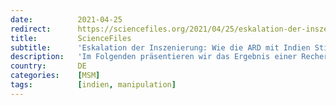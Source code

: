 ```yaml
---
date:          2021-04-25
redirect:      https://sciencefiles.org/2021/04/25/eskalation-der-inszenierung-wie-die-ard-mit-indien-stimmung-fur-die-verscharfung-des-infektionsschutzgesetzes-macht/
title:         ScienceFiles
subtitle:      'Eskalation der Inszenierung: Wie die ARD mit Indien Stimmung für die Verschärfung des Infektionsschutzgesetzes macht'
description:   'Im Folgenden präsentieren wir das Ergebnis einer Recherche, es zeigt, wie die ARD - als Beispiel für MS-Medien - Indien und die dort steigenden Fallzahlen als Möglichkeit missbraucht, um Stimmung für eine Verschärfung des Infektionsschutzgesetzes zu machen und vor dem Hintergrund regelmäßiger Warnungen durch nicht weiter bekannte Intensivmediziner ihren Konsumenten mit erhobenem Zeigefinger zu erklären,…'
country:       DE
categories:    [MSM]
tags:          [indien, manipulation]
---
```

